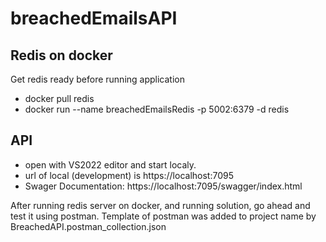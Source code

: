 # breachedEmailsAPI

## Redis on docker
Get redis ready before running application
- docker pull redis
- docker run --name breachedEmailsRedis -p 5002:6379 -d redis

## API
- open with VS2022 editor and start localy. 
- url of local (development) is https://localhost:7095
- Swager Documentation: https://localhost:7095/swagger/index.html

After running redis server on docker, and running solution, go ahead and test it using postman. Template of postman was added to project name by BreachedAPI.postman_collection.json
